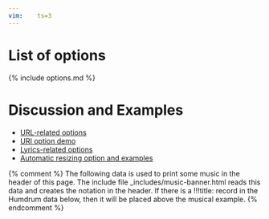 ```yaml
---
vim:	ts=3
---
```


<style>
nav {
	position: fixed;
	top: 380px;
}
section {
	margin-top: 0px !important;
}
@media print, screen and (max-width: 1060px) { 
	section {
		margin-top: 0px !important;
	}
}
</style>



# List of options #

{% include options.md %}



# Discussion and Examples #


* <a href="url">URL-related options</a>
* <a href="uri">URI option demo</a>
* <a href="lyrics">Lyrics-related options</a>
* <a href="resize">Automatic resizing option and examples</a>



{% comment %}
	The following data is used to print some music in the header of this page.
	The include file _includes/music-banner.html reads this data and creates
	the notation in the header.  If there is a !!!title: record in the
	Humdrum data below, then it will be placed above the musical example.
{% endcomment %}

<div style="display:none" id="title-notation-source">
!!!title: Vivaldi: Violin Concerto in E major (<i>Spring</i>), RV 269, op. 8, no. 1, mvmt. 1
{% include banner-scores/vivaldi-op8-no1-mvmt1-mm1-40.krn %}
</div>



